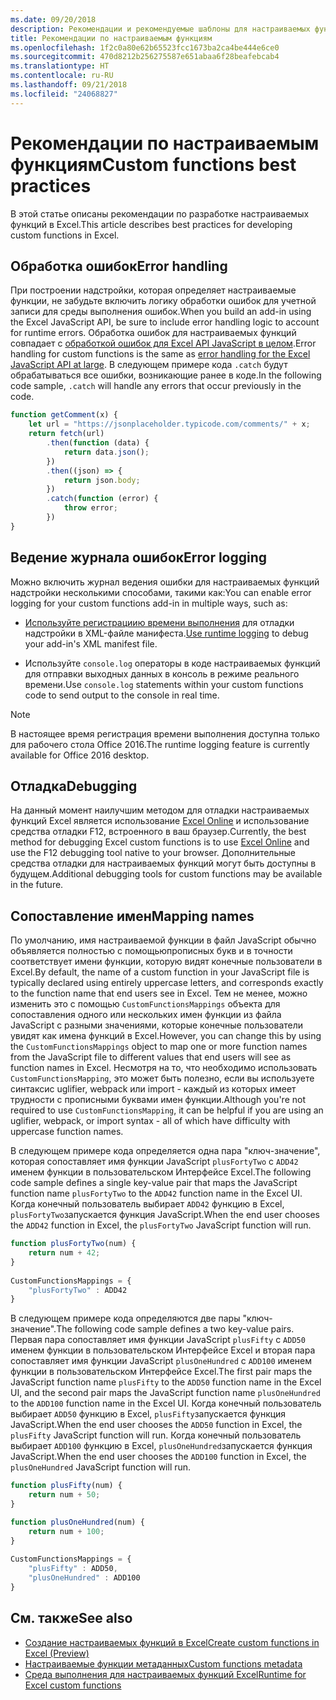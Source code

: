 ```yaml
---
ms.date: 09/20/2018
description: Рекомендации и рекомендуемые шаблоны для настраиваемых функций Excel.
title: Рекомендации по настраиваемым функциям
ms.openlocfilehash: 1f2c0a80e62b65523fcc1673ba2ca4be444e6ce0
ms.sourcegitcommit: 470d8212b256275587e651abaa6f28beafebcab4
ms.translationtype: HT
ms.contentlocale: ru-RU
ms.lasthandoff: 09/21/2018
ms.locfileid: "24068827"
---
```

# <a name="custom-functions-best-practices"></a><span data-ttu-id="07cf0-103">Рекомендации по настраиваемым функциям</span><span class="sxs-lookup"><span data-stu-id="07cf0-103">Custom functions best practices</span></span>

<span data-ttu-id="07cf0-104">В этой статье описаны рекомендации по разработке настраиваемых функций в Excel.</span><span class="sxs-lookup"><span data-stu-id="07cf0-104">This article describes best practices for developing custom functions in Excel.</span></span>

## <a name="error-handling"></a><span data-ttu-id="07cf0-105">Обработка ошибок</span><span class="sxs-lookup"><span data-stu-id="07cf0-105">Error handling</span></span>

<span data-ttu-id="07cf0-106">При построении надстройки, которая определяет настраиваемые функции, не забудьте включить логику обработки ошибок для учетной записи для среды выполнения ошибок.</span><span class="sxs-lookup"><span data-stu-id="07cf0-106">When you build an add-in using the Excel JavaScript API, be sure to include error handling logic to account for runtime errors.</span></span> <span data-ttu-id="07cf0-107">Обработка ошибок для настраиваемых функций совпадает с [обработкой ошибок для Excel API JavaScript в целом](excel-add-ins-error-handling.md).</span><span class="sxs-lookup"><span data-stu-id="07cf0-107">Error handling for custom functions is the same as [error handling for the Excel JavaScript API at large](excel-add-ins-error-handling.md).</span></span> <span data-ttu-id="07cf0-108">В следующем примере кода `.catch` будут обрабатываться все ошибки, возникающие ранее в коде.</span><span class="sxs-lookup"><span data-stu-id="07cf0-108">In the following code sample, `.catch` will handle any errors that occur previously in the code.</span></span>

```js
function getComment(x) {
    let url = "https://jsonplaceholder.typicode.com/comments/" + x; 
    return fetch(url)
        .then(function (data) {
            return data.json();
        })
        .then((json) => {
            return json.body;
        })
        .catch(function (error) {
            throw error;
        })
}
```

## <a name="error-logging"></a><span data-ttu-id="07cf0-109">Ведение журнала ошибок</span><span class="sxs-lookup"><span data-stu-id="07cf0-109">Error logging</span></span>

<span data-ttu-id="07cf0-110">Можно включить журнал ведения  ошибки для настраиваемых функций надстройки несколькими способами, такими как:</span><span class="sxs-lookup"><span data-stu-id="07cf0-110">You can enable error logging for your custom functions add-in in multiple ways, such as:</span></span> 

- <span data-ttu-id="07cf0-111">[Используйте регистрациию времени выполнения](../testing/troubleshoot-manifest.md#use-runtime-logging-to-debug-your-add-in-manifest) для отладки надстройки в XML-файле манифеста.</span><span class="sxs-lookup"><span data-stu-id="07cf0-111">[Use runtime logging](../testing/troubleshoot-manifest.md#use-runtime-logging-to-debug-your-add-in-manifest) to debug your add-in's XML manifest file.</span></span> 

- <span data-ttu-id="07cf0-112">Используйте `console.log` операторы в коде настраиваемых функций для отправки выходных данных в консоль в режиме реального времени.</span><span class="sxs-lookup"><span data-stu-id="07cf0-112">Use `console.log` statements within your custom functions code to send output to the console in real time.</span></span>

> [!NOTE]
> <span data-ttu-id="07cf0-113">В настоящее время  регистрация времени выполнения доступна только для рабочего стола Office 2016.</span><span class="sxs-lookup"><span data-stu-id="07cf0-113">The runtime logging feature is currently available for Office 2016 desktop.</span></span>

## <a name="debugging"></a><span data-ttu-id="07cf0-114">Отладка</span><span class="sxs-lookup"><span data-stu-id="07cf0-114">Debugging</span></span>

<span data-ttu-id="07cf0-115">На данный момент наилучшим методом для отладки настраиваемых функций Excel является использование [Excel Online](https://www.office.com/launch/excel) и использование средства отладки F12, встроенного в ваш браузер.</span><span class="sxs-lookup"><span data-stu-id="07cf0-115">Currently, the best method for debugging Excel custom functions is to use [Excel Online](https://www.office.com/launch/excel) and use the F12 debugging tool native to your browser.</span></span> <span data-ttu-id="07cf0-116">Дополнительные средства отладки для настраиваемых функций могут быть доступны в будущем.</span><span class="sxs-lookup"><span data-stu-id="07cf0-116">Additional debugging tools for custom functions may be available in the future.</span></span>

## <a name="mapping-names"></a><span data-ttu-id="07cf0-117">Сопоставление имен</span><span class="sxs-lookup"><span data-stu-id="07cf0-117">Mapping names</span></span>

<span data-ttu-id="07cf0-118">По умолчанию, имя настраиваемой функции в файл JavaScript обычно объявляется полностью с помощьюпрописных букв и в точности соответствует имени функции, которую видят конечные пользователи в Excel.</span><span class="sxs-lookup"><span data-stu-id="07cf0-118">By default, the name of a custom function in your JavaScript file is typically declared using entirely uppercase letters, and corresponds exactly to the function name that end users see in Excel.</span></span> <span data-ttu-id="07cf0-119">Тем не менее, можно изменить это с помощью `CustomFunctionsMappings` объекта для сопоставления одного или нескольких имен функции из файла JavaScript с разными значениями, которые  конечные пользователи увидят как имена функций в Excel.</span><span class="sxs-lookup"><span data-stu-id="07cf0-119">However, you can change this by using the `CustomFunctionsMappings` object to map one or more function names from the JavaScript file to different values that end users will see as function names in Excel.</span></span> <span data-ttu-id="07cf0-120">Несмотря на то, что необходимо использовать `CustomFunctionsMapping`, это может быть полезно, если вы используете  синтаксис uglifier, webpack или import - каждый из которых имеет трудности с прописными буквами имен функции.</span><span class="sxs-lookup"><span data-stu-id="07cf0-120">Although you're not required to use `CustomFunctionsMapping`, it can be helpful if you are using an uglifier, webpack, or import syntax - all of which have difficulty with uppercase function names.</span></span>
  
<span data-ttu-id="07cf0-121">В следующем примере кода определяется одна пара "ключ-значение", которая сопоставляет имя функции JavaScript `plusFortyTwo` с `ADD42` именем функции в пользовательском Интерфейсе Excel.</span><span class="sxs-lookup"><span data-stu-id="07cf0-121">The following code sample defines a single key-value pair that maps the JavaScript function name `plusFortyTwo` to the `ADD42` function name in the Excel UI.</span></span> <span data-ttu-id="07cf0-122">Когда конечный пользователь выбирает `ADD42` функцию в Excel, `plusFortyTwo`запускается функция JavaScript.</span><span class="sxs-lookup"><span data-stu-id="07cf0-122">When the end user chooses the `ADD42` function in Excel, the `plusFortyTwo` JavaScript function will run.</span></span>

```js
function plusFortyTwo(num) {
    return num + 42;  
}  
  
CustomFunctionsMappings = {
    "plusFortyTwo" : ADD42
}
```

<span data-ttu-id="07cf0-123">В следующем примере кода определяются две пары "ключ-значение".</span><span class="sxs-lookup"><span data-stu-id="07cf0-123">The following code sample defines a two key-value pairs.</span></span> <span data-ttu-id="07cf0-124">Первая пара сопоставляет имя функции JavaScript `plusFifty` с `ADD50` именем функции в пользовательском Интерфейсе Excel и вторая пара сопоставляет имя функции JavaScript `plusOneHundred` с `ADD100` именем функции в пользовательском Интерфейсе Excel.</span><span class="sxs-lookup"><span data-stu-id="07cf0-124">The first pair maps the JavaScript function name `plusFifty` to the `ADD50` function name in the Excel UI, and the second pair maps the JavaScript function name `plusOneHundred` to the `ADD100` function name in the Excel UI.</span></span> <span data-ttu-id="07cf0-125">Когда конечный пользователь выбирает `ADD50` функцию в Excel, `plusFifty`запускается функция JavaScript.</span><span class="sxs-lookup"><span data-stu-id="07cf0-125">When the end user chooses the `ADD50` function in Excel, the `plusFifty` JavaScript function will run.</span></span> <span data-ttu-id="07cf0-126">Когда конечный пользователь выбирает `ADD100` функцию в Excel, `plusOneHundred`запускается функция JavaScript.</span><span class="sxs-lookup"><span data-stu-id="07cf0-126">When the end user chooses the `ADD100` function in Excel, the `plusOneHundred` JavaScript function will run.</span></span>

```js
function plusFifty(num) {
    return num + 50;  
} 

function plusOneHundred(num) {
    return num + 100;  
}  
  
CustomFunctionsMappings = {
    "plusFifty" : ADD50,  
    "plusOneHundred" : ADD100
}
 ```

 ## <a name="see-also"></a><span data-ttu-id="07cf0-127">См. также</span><span class="sxs-lookup"><span data-stu-id="07cf0-127">See also</span></span>

* [<span data-ttu-id="07cf0-128">Создание настраиваемых функций в Excel</span><span class="sxs-lookup"><span data-stu-id="07cf0-128">Create custom functions in Excel (Preview)</span></span>](custom-functions-overview.md)
* [<span data-ttu-id="07cf0-129">Настраиваемые функции метаданных</span><span class="sxs-lookup"><span data-stu-id="07cf0-129">Custom functions metadata</span></span>](custom-functions-json.md)
* [<span data-ttu-id="07cf0-130">Среда выполнения для настраиваемых функций Excel</span><span class="sxs-lookup"><span data-stu-id="07cf0-130">Runtime for Excel custom functions</span></span>](custom-functions-runtime.md)